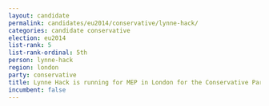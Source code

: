 ```yaml
---
layout: candidate
permalink: candidates/eu2014/conservative/lynne-hack/
categories: candidate conservative
election: eu2014
list-rank: 5
list-rank-ordinal: 5th
person: lynne-hack
region: london
party: conservative
title: Lynne Hack is running for MEP in London for the Conservative Party
incumbent: false
---
```

